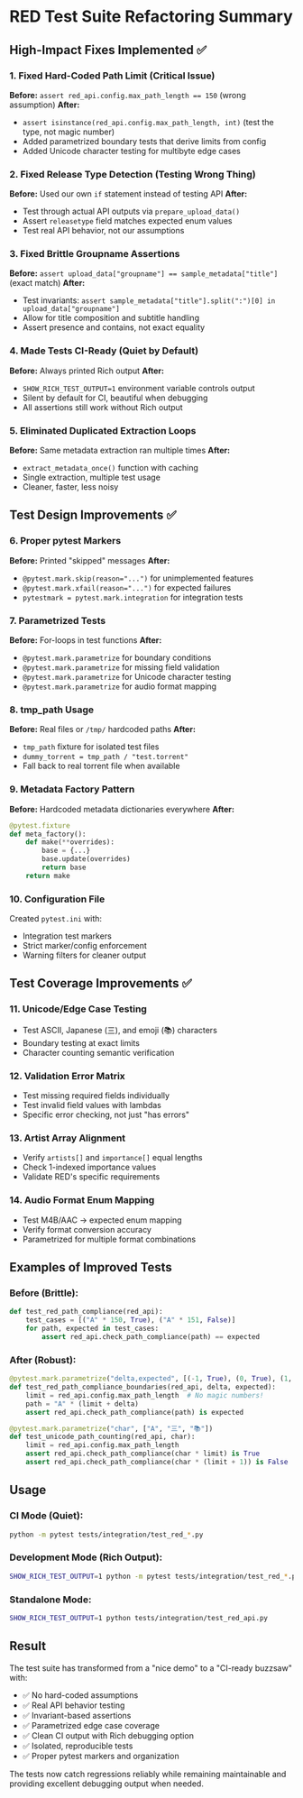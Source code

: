# RED Test Suite Refactoring Summary

## High-Impact Fixes Implemented ✅

### 1. Fixed Hard-Coded Path Limit (Critical Issue)
**Before:** `assert red_api.config.max_path_length == 150` (wrong assumption)
**After:**
- `assert isinstance(red_api.config.max_path_length, int)` (test the type, not magic number)
- Added parametrized boundary tests that derive limits from config
- Added Unicode character testing for multibyte edge cases

### 2. Fixed Release Type Detection (Testing Wrong Thing)
**Before:** Used our own `if` statement instead of testing API
**After:**
- Test through actual API outputs via `prepare_upload_data()`
- Assert `releasetype` field matches expected enum values
- Test real API behavior, not our assumptions

### 3. Fixed Brittle Groupname Assertions
**Before:** `assert upload_data["groupname"] == sample_metadata["title"]` (exact match)
**After:**
- Test invariants: `assert sample_metadata["title"].split(":")[0] in upload_data["groupname"]`
- Allow for title composition and subtitle handling
- Assert presence and contains, not exact equality

### 4. Made Tests CI-Ready (Quiet by Default)
**Before:** Always printed Rich output
**After:**
- `SHOW_RICH_TEST_OUTPUT=1` environment variable controls output
- Silent by default for CI, beautiful when debugging
- All assertions still work without Rich output

### 5. Eliminated Duplicated Extraction Loops
**Before:** Same metadata extraction ran multiple times
**After:**
- `extract_metadata_once()` function with caching
- Single extraction, multiple test usage
- Cleaner, faster, less noisy

## Test Design Improvements ✅

### 6. Proper pytest Markers
**Before:** Printed "skipped" messages
**After:**
- `@pytest.mark.skip(reason="...")` for unimplemented features
- `@pytest.mark.xfail(reason="...")` for expected failures
- `pytestmark = pytest.mark.integration` for integration tests

### 7. Parametrized Tests
**Before:** For-loops in test functions
**After:**
- `@pytest.mark.parametrize` for boundary conditions
- `@pytest.mark.parametrize` for missing field validation
- `@pytest.mark.parametrize` for Unicode character testing
- `@pytest.mark.parametrize` for audio format mapping

### 8. tmp_path Usage
**Before:** Real files or `/tmp/` hardcoded paths
**After:**
- `tmp_path` fixture for isolated test files
- `dummy_torrent = tmp_path / "test.torrent"`
- Fall back to real torrent file when available

### 9. Metadata Factory Pattern
**Before:** Hardcoded metadata dictionaries everywhere
**After:**
```python
@pytest.fixture
def meta_factory():
    def make(**overrides):
        base = {...}
        base.update(overrides)
        return base
    return make
```

### 10. Configuration File
Created `pytest.ini` with:
- Integration test markers
- Strict marker/config enforcement
- Warning filters for cleaner output

## Test Coverage Improvements ✅

### 11. Unicode/Edge Case Testing
- Test ASCII, Japanese (三), and emoji (📚) characters
- Boundary testing at exact limits
- Character counting semantic verification

### 12. Validation Error Matrix
- Test missing required fields individually
- Test invalid field values with lambdas
- Specific error checking, not just "has errors"

### 13. Artist Array Alignment
- Verify `artists[]` and `importance[]` equal lengths
- Check 1-indexed importance values
- Validate RED's specific requirements

### 14. Audio Format Enum Mapping
- Test M4B/AAC → expected enum mapping
- Verify format conversion accuracy
- Parametrized for multiple format combinations

## Examples of Improved Tests

### Before (Brittle):
```python
def test_red_path_compliance(red_api):
    test_cases = [("A" * 150, True), ("A" * 151, False)]
    for path, expected in test_cases:
        assert red_api.check_path_compliance(path) == expected
```

### After (Robust):
```python
@pytest.mark.parametrize("delta,expected", [(-1, True), (0, True), (1, False)])
def test_red_path_compliance_boundaries(red_api, delta, expected):
    limit = red_api.config.max_path_length  # No magic numbers!
    path = "A" * (limit + delta)
    assert red_api.check_path_compliance(path) is expected

@pytest.mark.parametrize("char", ["A", "三", "📚"])
def test_unicode_path_counting(red_api, char):
    limit = red_api.config.max_path_length
    assert red_api.check_path_compliance(char * limit) is True
    assert red_api.check_path_compliance(char * (limit + 1)) is False
```

## Usage

### CI Mode (Quiet):
```bash
python -m pytest tests/integration/test_red_*.py
```

### Development Mode (Rich Output):
```bash
SHOW_RICH_TEST_OUTPUT=1 python -m pytest tests/integration/test_red_*.py -v
```

### Standalone Mode:
```bash
SHOW_RICH_TEST_OUTPUT=1 python tests/integration/test_red_api.py
```

## Result

The test suite has transformed from a "nice demo" to a "CI-ready buzzsaw" with:
- ✅ No hard-coded assumptions
- ✅ Real API behavior testing
- ✅ Invariant-based assertions
- ✅ Parametrized edge case coverage
- ✅ Clean CI output with Rich debugging option
- ✅ Isolated, reproducible tests
- ✅ Proper pytest markers and organization

The tests now catch regressions reliably while remaining maintainable and providing excellent debugging output when needed.
